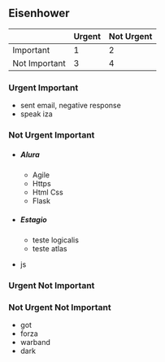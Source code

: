 ## Eisenhower

|               | Urgent | Not Urgent |
|---------------|--------|------------|
| Important     |   1    |    2       |
| Not Important |   3    |    4       | 
	


### Urgent Important
- sent email, negative response
- speak iza
  
### Not Urgent Important
- ##### Alura 
  - Agile
  - Https
  - Html Css
  - Flask
  
- ##### Estagio
  - teste logicalis
  - teste atlas
  
- js

### Urgent Not Important

### Not Urgent Not Important
- got
- forza
- warband
- dark
